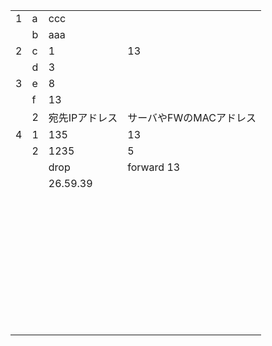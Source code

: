 |      |      |                |                         |
| ---- | ---- | -------------- | ----------------------- |
| 1    | a    | ccc            |                         |
|      | b    | aaa            |                         |
| 2    | c    | 1              | 13                      |
|      | d    | 3              |                         |
| 3    | e    | 8              |                         |
|      | f    | 13             |                         |
|      | 2    | 宛先IPアドレス | サーバやFWのMACアドレス |
| 4    | 1    | 135            | 13                      |
|      | 2    | 1235           | 5                       |
|      |      | drop           | forward 13              |
|      |      | 26.59.39       |                         |
|      |      |                |                         |
|      |      |                |                         |
|      |      |                |                         |
|      |      |                |                         |
|      |      |                |                         |
|      |      |                |                         |
|      |      |                |                         |
|      |      |                |                         |
|      |      |                |                         |
|      |      |                |                         |
|      |      |                |                         |
|      |      |                |                         |
|      |      |                |                         |
|      |      |                |                         |
|      |      |                |                         |
|      |      |                |                         |
|      |      |                |                         |
|      |      |                |                         |
|      |      |                |                         |
|      |      |                |                         |
|      |      |                |                         |
|      |      |                |                         |
|      |      |                |                         |
|      |      |                |                         |
|      |      |                |                         |
|      |      |                |                         |
|      |      |                |                         |
|      |      |                |                         |
|      |      |                |                         |
|      |      |                |                         |
|      |      |                |                         |
|      |      |                |                         |
|      |      |                |                         |
|      |      |                |                         |
|      |      |                |                         |
|      |      |                |                         |
|      |      |                |                         |
|      |      |                |                         |


